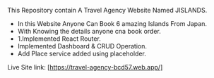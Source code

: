 This Repository contain A Travel Agency Website Named JISLANDS.

* In this Website Anyone Can Book 6 amazing Islands From Japan.
* With Knowing the details anyone cna book order.
* 1.Implemented React Router.
* Implemented Dashboard & CRUD Operation.
* Add Place service added using placeholder.

Live Site link: [https://travel-agency-bcd57.web.app/]
